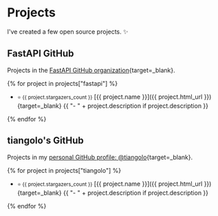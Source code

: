 # Projects

I've created a few open source projects. ✨

## FastAPI GitHub

Projects in the [FastAPI GitHub organization](https://github.com/fastapi){target=_blank}.

{% for project in projects["fastapi"] %}

* <small>⭐️ {{ project.stargazers_count }}</small> [{{ project.name }}]({{ project.html_url }}){target=_blank} {{ "- " + project.description if project.description }}

{% endfor %}

## tiangolo's GitHub

Projects in my [personal GitHub profile: @tiangolo](https://github.com/tiangolo){target=_blank}.

{% for project in projects["tiangolo"] %}

* <small>⭐️ {{ project.stargazers_count }}</small> [{{ project.name }}]({{ project.html_url }}){target=_blank} {{ "- " + project.description if project.description }}

{% endfor %}
